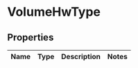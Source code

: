 # VolumeHwType

## Properties

|Name | Type | Description | Notes|
|------------ | ------------- | ------------- | -------------|



